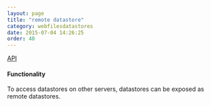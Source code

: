 ```yaml
---
layout: page
title: "remote datastore"
category: webfilesdatastores
date: 2015-07-04 14:26:25
order: 40
---
```


[API](http://sebastianmonzel.github.io/webfiles-framework-php-api/class-webfilesframework.core.datastore.types.remote.MRemoteDatastore.html)

#### Functionality

To access datastores on other servers, datastores can be exposed as remote datastores.
